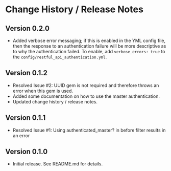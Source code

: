 # Change History / Release Notes

## Version 0.2.0

* Added verbose error messaging; if this is enabled in the YML config file, then the response to an authentication failure will be more descriptive as to why the authentication failed. To enable, add `verbose_errors: true` to the `config/restful_api_authentication.yml`.

## Version 0.1.2

* Resolved Issue #2: UUID gem is not required and therefore throws an error when this gem is used.
* Added some documentation on how to use the master authentication.
* Updated change history / release notes.

## Version 0.1.1

* Resolved Issue #1: Using authenticated_master? in before filter results in an error

## Version 0.1.0

* Initial release. See README.md for details.